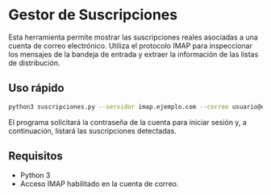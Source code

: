 # Gestor de Suscripciones

Esta herramienta permite mostrar las suscripciones reales asociadas a una cuenta de correo electrónico.
Utiliza el protocolo IMAP para inspeccionar los mensajes de la bandeja de entrada y extraer la información de las listas de distribución.

## Uso rápido

```bash
python3 suscripciones.py --servidor imap.ejemplo.com --correo usuario@ejemplo.com
```
El programa solicitará la contraseña de la cuenta para iniciar sesión y, a continuación, listará las suscripciones detectadas.

## Requisitos

- Python 3
- Acceso IMAP habilitado en la cuenta de correo.

